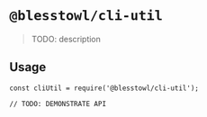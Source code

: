 # `@blesstowl/cli-util`

> TODO: description

## Usage

```
const cliUtil = require('@blesstowl/cli-util');

// TODO: DEMONSTRATE API
```
